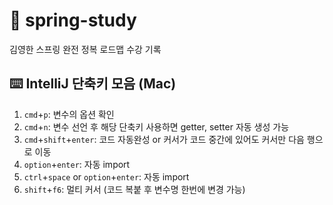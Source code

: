 # 🌱 spring-study
김영한 스프링 완전 정복 로드맵 수강 기록

## ⌨️ IntelliJ 단축키 모음 (Mac) 
1. `cmd`+`p`: 변수의 옵션 확인   
2. `cmd`+`n`: 변수 선언 후 해당 단축키 사용하면 getter, setter 자동 생성 가능   
3. `cmd`+`shift`+`enter`: 코드 자동완성 or 커서가 코드 중간에 있어도 커서만 다음 행으로 이동   
4. `option`+`enter`: 자동 import   
5. `ctrl`+`space` or `option`+`enter`: 자동 import   
6. `shift`+`f6`: 멀티 커서 (코드 복붙 후 변수명 한번에 변경 가능)   
